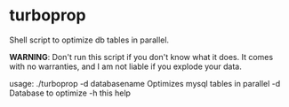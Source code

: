 turboprop
=========

Shell script to optimize db tables in parallel.

__WARNING__: Don't run this script if you don't know what it does. It comes with no warranties, and I am not liable if you explode your data.

usage: ./turboprop -d databasename 
Optimizes mysql tables in parallel
-d <databasename>      Database to optimize
-h                     this help
